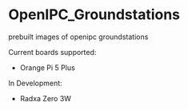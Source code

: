 # OpenIPC_Groundstations
prebuilt images of openipc groundstations

Current boards supported:
* Orange Pi 5 Plus

In Development:

* Radxa Zero 3W
